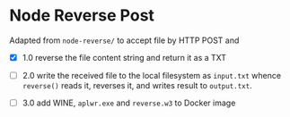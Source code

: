 Node Reverse Post
=================

Adapted from `node-reverse/` to accept file by HTTP POST and 

- [x] 1.0 reverse the file content string and return it as a TXT
- [ ] 2.0 write the received file to the local filesystem as `input.txt` whence `reverse()` reads it, reverses it, and writes result to `output.txt`.
- [ ] 3.0 add WINE, `aplwr.exe` and `reverse.w3` to Docker image 

